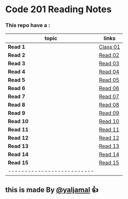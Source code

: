 # Code 201 Reading Notes
### This repo have a :



|topic  | links   |
|------ | --------|
|**Read 1** | [Class 01 ](https://yaljamal.github.io/reading-notes/calss-01)|
|**Read 2** | [Read 02]() |
|**Read 3** | [Read 03]() |
|**Read 4** | [Read 04]() |
|**Read 5** | [Read 05]() |
|**Read 6** | [Read 06]() |
|**Read 7** | [Read 07]() |
|**Read 8** | [Read 08]() |
|**Read 9** | [Read 09]() |
|**Read 10** | [Read 10]() |
|**Read 11** | [Read 11]() |
|**Read 12** | [Read 12]() |
|**Read 13** | [Read 13]() |
|**Read 14** | [Read 14]() |
|**Read 15** | [Read 15]() |
|--------------------------|

## this is made By [@yaljamal](https://github.com/yaljamal) :+1:
